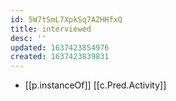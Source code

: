 ```yaml
---
id: 5W7tSmL7XpkSq7AZHHfxQ
title: interviewed
desc: ''
updated: 1637423854976
created: 1637423839831
---
```


- [[p.instanceOf]] [[c.Pred.Activity]]
